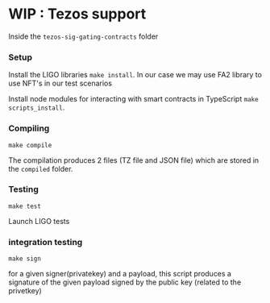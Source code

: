 # WIP : Tezos support

Inside the `tezos-sig-gating-contracts` folder

### Setup

Install the LIGO libraries `make install`. In our case we may use FA2 library to use NFT's in our test scenarios

Install node modules for interacting with smart contracts in TypeScript `make scripts_install`.

### Compiling
```
make compile
```
The compilation produces 2 files (TZ file and JSON file) which are  stored in the `compiled` folder.

### Testing
```
make test
```
Launch LIGO tests

### integration testing
```
make sign
```
for a given signer(privatekey) and a payload, this script produces a signature of the given payload signed by the public key (related to the privetkey) 







